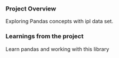 ### Project Overview

 Exploring Pandas concepts with ipl data set.


### Learnings from the project

 Learn pandas and working with this library


